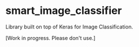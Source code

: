 # smart_image_classifier
Library built on top of Keras for Image Classification. 

[Work in progress. Please don't use.]
